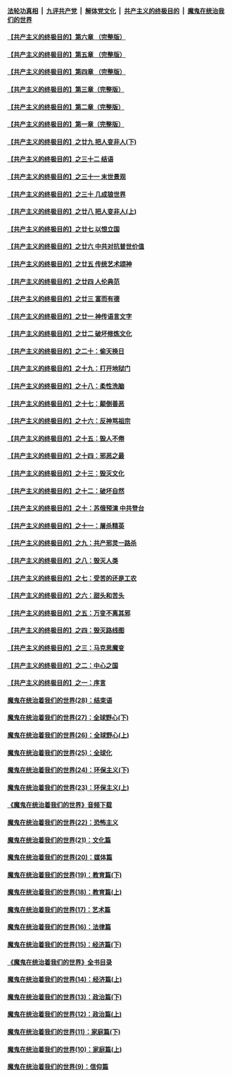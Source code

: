 ####  [法轮功真相](../../../../basic/blob/master/README.md?t=06170702) &nbsp;|&nbsp; [九评共产党](../../../../9ping.md/blob/master/README.md?t=06170702) &nbsp;|&nbsp; [解体党文化](../../../../jtdwh.md/blob/master/README.md?t=06170702)  &nbsp;|&nbsp; [共产主义的终极目的](../../../../gczydzjmd.md/blob/master/README.md?t=06170702) &nbsp;|&nbsp; [魔鬼在统治我们的世界](../../../../mgztzwmdsj.md/blob/master/README.md?t=06170702) 

#### [【共产主义的终极目的】第六章 （完整版）](../pages/nsc422/n11428913.md?t=06170702) 

#### [【共产主义的终极目的】第五章 （完整版）](../pages/nsc422/n11428912.md?t=06170702) 

#### [【共产主义的终极目的】第四章 （完整版）](../pages/nsc422/n11428907.md?t=06170702) 

#### [【共产主义的终极目的】第三章（完整版）](../pages/nsc422/n11428848.md?t=06170702) 

#### [【共产主义的终极目的】第二章（完整版）](../pages/nsc422/n11428831.md?t=06170702) 

#### [【共产主义的终极目的】第一章（完整版）](../pages/nsc422/n11417651.md?t=06170702) 

#### [【共产主义的终极目的】之廿九 把人变非人(下)](../pages/nsc422/n11344140.md?t=06170702) 

#### [【共产主义的终极目的】之三十二 结语](../pages/nsc422/n11360535.md?t=06170702) 

#### [【共产主义的终极目的】之三十一 末世景观](../pages/nsc422/n11351129.md?t=06170702) 

#### [【共产主义的终极目的】之三十 几成狼世界](../pages/nsc422/n11348280.md?t=06170702) 

#### [【共产主义的终极目的】之廿八 把人变非人(上)](../pages/nsc422/n11340492.md?t=06170702) 

#### [【共产主义的终极目的】之廿七 以恨立国](../pages/nsc422/n11336944.md?t=06170702) 

#### [【共产主义的终极目的】之廿六 中共对抗普世价值](../pages/nsc422/n11324785.md?t=06170702) 

#### [【共产主义的终极目的】之廿五 传统艺术颂神](../pages/nsc422/n11296396.md?t=06170702) 

#### [【共产主义的终极目的】之廿四 人伦典范](../pages/nsc422/n11296397.md?t=06170702) 

#### [【共产主义的终极目的】之廿三 富而有德](../pages/nsc422/n11283598.md?t=06170702) 

#### [【共产主义的终极目的】之廿一 神传语言文字](../pages/nsc422/n11263265.md?t=06170702) 

#### [【共产主义的终极目的】之廿二 破坏修炼文化](../pages/nsc422/n11245728.md?t=06170702) 

#### [【共产主义的终极目的】之二十：偷天换日](../pages/nsc422/n11238846.md?t=06170702) 

#### [【共产主义的终极目的】之十九：打开地狱门](../pages/nsc422/n11206376.md?t=06170702) 

#### [【共产主义的终极目的】之十八：柔性洗脑](../pages/nsc422/n11199994.md?t=06170702) 

#### [【共产主义的终极目的】之十七：颠倒善恶](../pages/nsc422/n11179782.md?t=06170702) 

#### [【共产主义的终极目的】之十六：反神骂祖宗](../pages/nsc422/n11166798.md?t=06170702) 

#### [【共产主义的终极目的】之十五：毁人不倦](../pages/nsc422/n11166792.md?t=06170702) 

#### [【共产主义的终极目的】之十四：邪恶之最](../pages/nsc422/n11150249.md?t=06170702) 

#### [【共产主义的终极目的】之十三：毁灭文化](../pages/nsc422/n11135227.md?t=06170702) 

#### [【共产主义的终极目的】之十二：破坏自然](../pages/nsc422/n11135214.md?t=06170702) 

#### [【共产主义的终极目的】之十：苏俄预演 中共登台](../pages/nsc422/n11118424.md?t=06170702) 

#### [【共产主义的终极目的】之十一：屠杀精英](../pages/nsc422/n11118442.md?t=06170702) 

#### [【共产主义的终极目的】之九：共产邪灵一路杀](../pages/nsc422/n11114139.md?t=06170702) 

#### [【共产主义的终极目的】之八：毁灭人类](../pages/nsc422/n11108503.md?t=06170702) 

#### [【共产主义的终极目的】之七：受苦的还是工农](../pages/nsc422/n11101809.md?t=06170702) 

#### [【共产主义的终极目的】之六：甜头和苦头](../pages/nsc422/n11096971.md?t=06170702) 

#### [【共产主义的终极目的】之五：万变不离其邪](../pages/nsc422/n11091285.md?t=06170702) 

#### [【共产主义的终极目的】之四：毁灭路线图](../pages/nsc422/n11086284.md?t=06170702) 

#### [【共产主义的终极目的】之三：马克思魔变](../pages/nsc422/n11061941.md?t=06170702) 

#### [【共产主义的终极目的】之二：中心之国](../pages/nsc422/n11047728.md?t=06170702) 

#### [【共产主义的终极目的】之一：序言](../pages/nsc422/n11086077.md?t=06170702) 

#### [魔鬼在统治着我们的世界(28)：结束语](../pages/nsc422/n10936246.md?t=06170702) 

#### [魔鬼在统治着我们的世界(27)：全球野心(下)](../pages/nsc422/n10928319.md?t=06170702) 

#### [魔鬼在统治着我们的世界(26)：全球野心(上)](../pages/nsc422/n10900318.md?t=06170702) 

#### [魔鬼在统治着我们的世界(25)：全球化](../pages/nsc422/n10788205.md?t=06170702) 

#### [魔鬼在统治着我们的世界(24)：环保主义(下)](../pages/nsc422/n10695307.md?t=06170702) 

#### [魔鬼在统治着我们的世界(23)：环保主义(上)](../pages/nsc422/n10688613.md?t=06170702) 

#### [《魔鬼在统治着我们的世界》音频下载](../pages/nsc422/n10635553.md?t=06170702) 

#### [魔鬼在统治着我们的世界(22)：恐怖主义](../pages/nsc422/n10614727.md?t=06170702) 

#### [魔鬼在统治着我们的世界(21)：文化篇](../pages/nsc422/n10597706.md?t=06170702) 

#### [魔鬼在统治着我们的世界(20)：媒体篇](../pages/nsc422/n10586579.md?t=06170702) 

#### [魔鬼在统治着我们的世界(19)：教育篇(下)](../pages/nsc422/n10564808.md?t=06170702) 

#### [魔鬼在统治着我们的世界(18)：教育篇(上)](../pages/nsc422/n10526970.md?t=06170702) 

#### [魔鬼在统治着我们的世界(17)：艺术篇](../pages/nsc422/n10499093.md?t=06170702) 

#### [魔鬼在统治着我们的世界(16)：法律篇](../pages/nsc422/n10485969.md?t=06170702) 

#### [魔鬼在统治着我们的世界(15)：经济篇(下)](../pages/nsc422/n10469975.md?t=06170702) 

#### [《魔鬼在统治着我们的世界》全书目录](../pages/nsc422/n10464261.md?t=06170702) 

#### [魔鬼在统治着我们的世界(14)：经济篇(上)](../pages/nsc422/n10457370.md?t=06170702) 

#### [魔鬼在统治着我们的世界(13)：政治篇(下)](../pages/nsc422/n10448270.md?t=06170702) 

#### [魔鬼在统治着我们的世界(12)：政治篇(上)](../pages/nsc422/n10444576.md?t=06170702) 

#### [魔鬼在统治着我们的世界(11)：家庭篇(下)](../pages/nsc422/n10440961.md?t=06170702) 

#### [魔鬼在统治着我们的世界(10)：家庭篇(上)](../pages/nsc422/n10435448.md?t=06170702) 

#### [魔鬼在统治着我们的世界(9)：信仰篇](../pages/nsc422/n10432159.md?t=06170702) 

